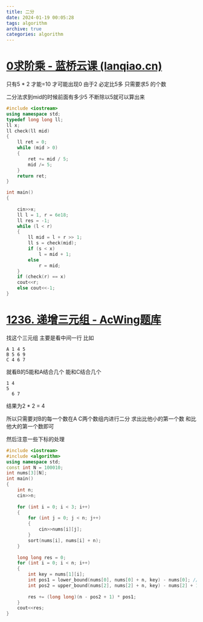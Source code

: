 ```yaml
---
title: 二分
date: 2024-01-19 00:05:28
tags: algorithm
archive: true
categories: algorithm
---
```


# [0求阶乘 - 蓝桥云课 (lanqiao.cn)](https://www.lanqiao.cn/problems/2145/learning/)

只有5 * 2 才能=10 才可能出现0  由于2 必定比5多  只需要求5 的个数

二分法求到mid的时候前面有多少5 不断除以5就可以算出来

```C++
#include <iostream>
using namespace std;
typedef long long ll;
ll x;
ll check(ll mid)
{
    ll ret = 0;
    while (mid > 0)
    {
        ret += mid / 5;
        mid /= 5;
    }
    return ret;
}

int main()
{
    
    cin>>x;
    ll l = 1, r = 6e18;
    ll res = -1;
    while (l < r)
    {
        ll mid = l + r >> 1;
        ll s = check(mid);
        if (s < x)
            l = mid + 1;
        else
            r = mid;
    }
    if (check(r) == x)
    cout<<r;
    else cout<<-1;
}
```

# [1236. 递增三元组 - AcWing题库](https://www.acwing.com/problem/content/1238/)

找这个三元组 主要是看中间一行 比如

```
A 1 4 5
B 5 6 9
C 4 6 7
```

就看B的5能和A结合几个 能和C结合几个

```
1 4 
5 
  6 7  
```

结果为2 * 2 = 4  

所以只需要对B的每一个数在A   C两个数组内进行二分 求出比他小的第一个数 和比他大的第一个数即可

然后注意一些下标的处理

```C++
#include <iostream>
#include <algorithm>
using namespace std;
const int N = 100010;
int nums[3][N];
int main()
{
    int n;
    cin>>n;
    
    for (int i = 0; i < 3; i++)
    {
        for (int j = 0; j < n; j++)
        {
            cin>>nums[i][j];
        }
        sort(nums[i], nums[i] + n);
    }
    
    long long res = 0;
    for (int i = 0; i < n; i++)
    {
        int key = nums[1][i];
        int pos1 = lower_bound(nums[0], nums[0] + n, key) - nums[0]; // 在A中找到第一个小于key的数
        int pos2 = upper_bound(nums[2], nums[2] + n, key) - nums[2] + 1; // 在C中找到第一个大于key的数
        
        res += (long long)(n - pos2 + 1) * pos1;
    }
    cout<<res;
}
```

